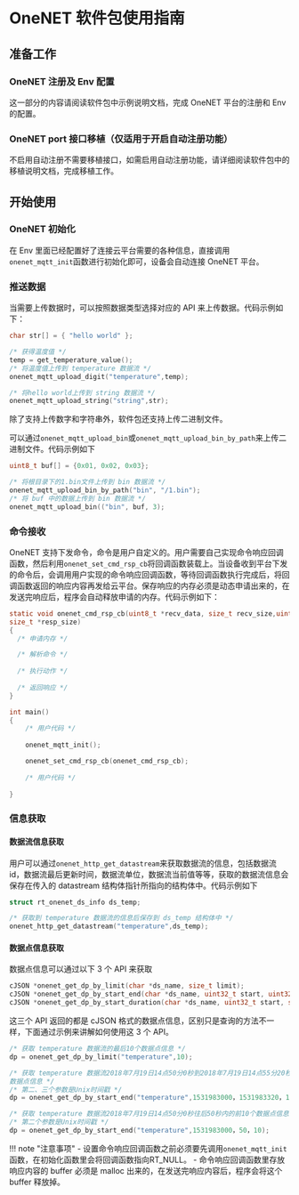 # OneNET 软件包使用指南

## 准备工作

### OneNET 注册及 Env 配置

这一部分的内容请阅读软件包中示例说明文档，完成 OneNET 平台的注册和 Env 的配置。

### OneNET port 接口移植（仅适用于开启自动注册功能）

不启用自动注册不需要移植接口，如需启用自动注册功能，请详细阅读软件包中的移植说明文档，完成移植工作。

## 开始使用

### OneNET 初始化

在 Env 里面已经配置好了连接云平台需要的各种信息，直接调用`onenet_mqtt_init`函数进行初始化即可，设备会自动连接 OneNET 平台。

### 推送数据

当需要上传数据时，可以按照数据类型选择对应的 API 来上传数据。代码示例如下： 

```c
char str[] = { "hello world" };

/* 获得温度值 */
temp = get_temperature_value();
/* 将温度值上传到 temperature 数据流 */
onenet_mqtt_upload_digit("temperature",temp);

/* 将hello world上传到 string 数据流 */
onenet_mqtt_upload_string("string",str);
```

除了支持上传数字和字符串外，软件包还支持上传二进制文件。

可以通过`onenet_mqtt_upload_bin`或`onenet_mqtt_upload_bin_by_path`来上传二进制文件。代码示例如下

```c
uint8_t buf[] = {0x01, 0x02, 0x03};

/* 将根目录下的1.bin文件上传到 bin 数据流 */
onenet_mqtt_upload_bin_by_path("bin", "/1.bin");
/* 将 buf 中的数据上传到 bin 数据流 */
onenet_mqtt_upload_bin(("bin", buf, 3);
```

### 命令接收

OneNET 支持下发命令，命令是用户自定义的。用户需要自己实现命令响应回调函数，然后利用`onenet_set_cmd_rsp_cb`将回调函数装载上。当设备收到平台下发的命令后，会调用用户实现的命令响应回调函数，等待回调函数执行完成后，将回调函数返回的响应内容再发给云平台。保存响应的内存必须是动态申请出来的，在发送完响应后，程序会自动释放申请的内存。代码示例如下： 

```c
static void onenet_cmd_rsp_cb(uint8_t *recv_data, size_t recv_size,uint8_t **resp_data,
size_t *resp_size)
{
  /* 申请内存 */

  /* 解析命令 */
  
  /* 执行动作 */
  
  /* 返回响应 */
}

int main()
{
    /* 用户代码 */
	
    onenet_mqtt_init();

    onenet_set_cmd_rsp_cb(onenet_cmd_rsp_cb);
    
    /* 用户代码 */
   
}
```

### 信息获取

#### 数据流信息获取

用户可以通过`onenet_http_get_datastream`来获取数据流的信息，包括数据流 id，数据流最后更新时间，数据流单位，数据流当前值等等，获取的数据流信息会保存在传入的 datastream 结构体指针所指向的结构体中。代码示例如下

```c
struct rt_onenet_ds_info ds_temp;

/* 获取到 temperature 数据流的信息后保存到 ds_temp 结构体中 */
onenet_http_get_datastream("temperature",ds_temp);
```

#### 数据点信息获取

数据点信息可以通过以下 3 个 API 来获取

```c
cJSON *onenet_get_dp_by_limit(char *ds_name, size_t limit);
cJSON *onenet_get_dp_by_start_end(char *ds_name, uint32_t start, uint32_t end, size_t limit);
cJSON *onenet_get_dp_by_start_duration(char *ds_name, uint32_t start, size_t duration, size_t limit);
```

这三个 API 返回的都是 cJSON 格式的数据点信息，区别只是查询的方法不一样，下面通过示例来讲解如何使用这 3 个 API。

```c
/* 获取 temperature 数据流的最后10个数据点信息 */
dp = onenet_get_dp_by_limit("temperature",10);

/* 获取 temperature 数据流2018年7月19日14点50分0秒到2018年7月19日14点55分20秒的前10个
数据点信息 */
/* 第二、三个参数是Unix时间戳 */
dp = onenet_get_dp_by_start_end("temperature",1531983000，1531983320，10);

/* 获取 temperature 数据流2018年7月19日14点50分0秒往后50秒内的前10个数据点信息 */
/* 第二个参数是Unix时间戳 */
dp = onenet_get_dp_by_start_end("temperature",1531983000，50，10);
```

!!! note "注意事项"
    - 设置命令响应回调函数之前必须要先调用`onenet_mqtt_init`函数，在初始化函数里会将回调函数指向RT_NULL。
    - 命令响应回调函数里存放响应内容的 buffer 必须是 malloc 出来的，在发送完响应内容后，程序会将这个 buffer 释放掉。

